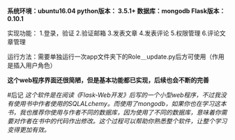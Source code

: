 **系统环境：ubuntu16.04
python版本： 3.5.1+
数据库：mongodb
Flask版本：0.10.1**

实现功能：
  1.登录，验证
  2.验证邮箱
  3.发表文章
  4.发表评论
  5.权限管理
  6.评论文章管理
 
运行方法：需要单独运行一次app文件夹下的Role＿update.py后方可使用（作用是插入用户角色）


**这个web程序界面还很简陋，但是基本功能都已实现，后续也会不断的完善**


#后记
*这个软件是在阅读《Flask-Web开发》后写的一个小型web程序，不过我没有使用书中作者使用的SQLALchemy。而使用了mongodb，如果你也在学习这本书，我也推荐你使用与作者不同的数据库，因为使用了不同的数据库，意味着你需要对作者在书中的代码作出修改。这个过程可以帮助你熟悉整个软件，让整个学习变得更加有效。*
